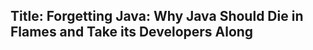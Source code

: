 Title: Forgetting Java: Why Java Should Die in Flames and Take its Developers Along
-----------------
